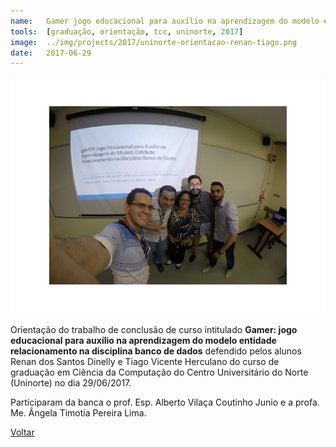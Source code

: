 ```yaml
---
name:  	Gamer jogo educacional para auxílio na aprendizagem do modelo entidade relacionamento na disciplina banco de dados
tools: 	[graduação, orientação, tcc, uninorte, 2017]
image: 	../img/projects/2017/uninorte-orientacao-renan-tiago.png
date: 	2017-06-29
---
```


![](../img/projects/2017/uninorte-orientacao-renan-tiago.png)

Orientação do trabalho de conclusão de curso intitulado **Gamer: jogo educacional para auxílio na aprendizagem do modelo entidade relacionamento na disciplina banco de dados** defendido pelos alunos Renan dos Santos Dinelly e Tiago Vicente Herculano do curso de graduação em Ciência da Computação do Centro Universitário do Norte (Uninorte) no dia 29/06/2017. 

Participaram da banca o prof. Esp. Alberto Vilaça Coutinho Junio e a profa. Me. Ângela Timotia Pereira Lima. 

<p class="text-center">
	<a class="btn btn-outline-primary mt-1" href="{{ site.baseurl }}/projects/">Voltar</a>
</p>
